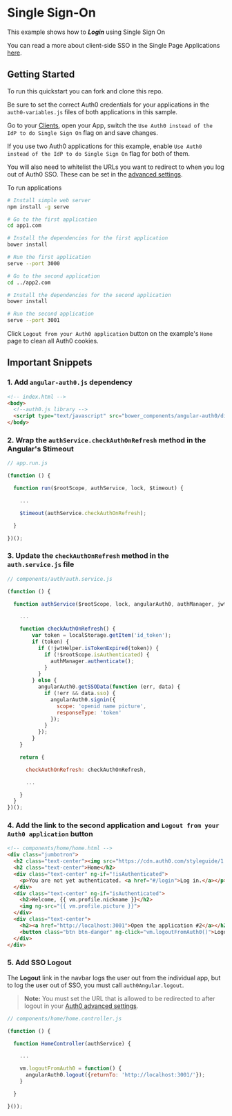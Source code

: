 # Single Sign-On

This example shows how to ***Login*** using Single Sign On

You can read a more about client-side SSO in the Single Page Applications [here](https://auth0.com/docs/sso/single-page-apps-sso).

## Getting Started

To run this quickstart you can fork and clone this repo.

Be sure to set the correct Auth0 credentials for your applications in the `auth0-variables.js` files of both applications in this sample.

Go to your [Clients](https://manage.auth0.com/#/clients), open your App, switch the `Use Auth0 instead of the IdP to do Single Sign On` flag on and save changes.

If you use two Auth0 applications for this example, enable `Use Auth0 instead of the IdP to do Single Sign On` flag for both of them.

You will also need to whitelist the URLs you want to redirect to when you log out of Auth0 SSO. These can be set in the [advanced settings](https://manage.auth0.com/#/account/advanced).  

To run applications

```bash
# Install simple web server
npm install -g serve

# Go to the first application
cd app1.com

# Install the dependencies for the first application
bower install

# Run the first application
serve --port 3000

# Go to the second application
cd ../app2.com

# Install the dependencies for the second application
bower install

# Run the second application
serve --port 3001
```

Click `Logout from your Auth0 application` button on the example's `Home` page to clean all Auth0 cookies.

## Important Snippets

### 1. Add `angular-auth0.js` dependency

```html
<!-- index.html -->
<body>
  <!--auth0.js library -->
  <script type="text/javascript" src="bower_components/angular-auth0/dist/angular-auth0.js"></script>
</body>
```

### 2. Wrap the `authService.checkAuthOnRefresh` method in the Angular's $timeout

```js
// app.run.js

(function () {

  function run($rootScope, authService, lock, $timeout) {

    ...

    $timeout(authService.checkAuthOnRefresh);

  }

})();
```

### 3. Update the `checkAuthOnRefresh` method in the `auth.service.js` file

```js
// components/auth/auth.service.js

(function () {

  function authService($rootScope, lock, angularAuth0, authManager, jwtHelper, $q) {

    ...

    function checkAuthOnRefresh() {
        var token = localStorage.getItem('id_token');
        if (token) {
          if (!jwtHelper.isTokenExpired(token)) {
            if (!$rootScope.isAuthenticated) {
              authManager.authenticate();
            }
          }
        } else {
          angularAuth0.getSSOData(function (err, data) {
            if (!err && data.sso) {
              angularAuth0.signin({
                scope: 'openid name picture',
                responseType: 'token'
              });
            }
          });
        }
    }

    return {

      checkAuthOnRefresh: checkAuthOnRefresh,

      ...

    }
  }
})();
```

### 4. Add the link to the second application and `Logout from your Auth0 application` button

```html
<!-- components/home/home.html -->
<div class="jumbotron">
  <h2 class="text-center"><img src="https://cdn.auth0.com/styleguide/1.0.0/img/badge.svg"></h2>
  <h2 class="text-center">Home</h2>
  <div class="text-center" ng-if="!isAuthenticated">
    <p>You are not yet authenticated. <a href="#/login">Log in.</a></p>
  </div>
  <div class="text-center" ng-if="isAuthenticated">
    <h2>Welcome, {{ vm.profile.nickname }}</h2>
    <img ng-src="{{ vm.profile.picture }}">
  </div>
  <div class="text-center">
    <h2><a href="http://localhost:3001">Open the application #2</a></h2>
    <button class="btn btn-danger" ng-click="vm.logoutFromAuth0()">Logout from your Auth0 applications</button>
  </div>
</div>
```

### 5. Add SSO Logout

The **Logout** link in the navbar logs the user out from the individual app, but to log the user out of SSO, you must call `auth0Angular.logout`.

> **Note:** You must set the URL that is allowed to be redirected to after logout in your [Auth0 advanced settings](https://manage.auth0.com/#/account/advanced).

```js
// components/home/home.controller.js

(function () {

  function HomeController(authService) {

    ...

    vm.logoutFromAuth0 = function() {
      angularAuth0.logout({returnTo: 'http://localhost:3001/'});
    }

  }

}());
```
